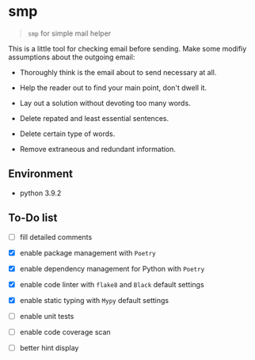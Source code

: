 # smp

> `smp` for simple mail helper

This is a little tool for checking email before sending. Make some modifiy
assumptions about the outgoing email:

- Thoroughly think is the email about to send necessary at all.

- Help the reader out to find your main point, don't dwell it.

- Lay out a solution without devoting too many words.

- Delete repated and least essential sentences.

- Delete certain type of words.

- Remove extraneous and redundant information.

## Environment

- python 3.9.2

## To-Do list

- [ ] fill detailed comments

- [x] enable package management with `Poetry`

- [x] enable dependency management for Python with `Poetry`

- [x] enable code linter with `flake8` and `Black` default settings

- [x] enable static typing with `Mypy` default settings

- [ ] enable unit tests

- [ ] enable code coverage scan

- [ ] better hint display
